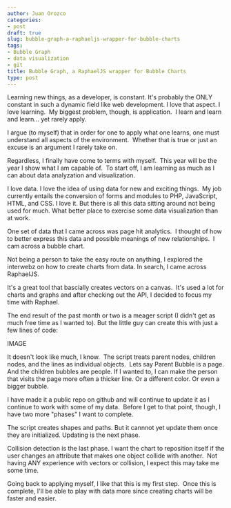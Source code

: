 ```yaml
---
author: Juan Orozco
categories:
- post
draft: true
slug: bubble-graph-a-raphaeljs-wrapper-for-bubble-charts
tags:
- Bubble Graph
- data visualization
- git
title: Bubble Graph, a RaphaelJS wrapper for Bubble Charts
type: post
---
```


Learning new things, as a developer, is constant. It's probably the ONLY constant in such a dynamic field like web development. I love that aspect. I love learning.  My biggest problem, though, is application.  I learn and learn and learn... yet rarely apply.

I argue (to myself) that in order for one to apply what one learns, one must understand all aspects of the environment.  Whether that is true or just an excuse is an argument I rarely take on.

Regardless, I finally have come to terms with myself.  This year will be the year I show what I am capable of.  To start off, I am learning as much as I can about data analyzation and visualization.

I love data. I love the idea of using data for new and exciting things.  My job currently entails the conversion of forms and modules to PHP, JavaScript, HTML, and CSS. I love it. But there is all this data sitting around not being used for much. What better place to exercise some data visualization than at work.

One set of data that I came across was page hit analytics.  I thought of how to better express this data and possible meanings of new relationships.  I cam across a bubble chart.

Not being a person to take the easy route on anything, I explored the interwebz on how to create charts from data. In search, I came across RaphaelJS.

It's a great tool that bascially creates vectors on a canvas.  It's used a lot for charts and graphs and after checking out the API, I decided to focus my time with Raphael.

The end result of the past month or two is a meager script (I didn't get as much free time as I wanted to). But the little guy can create this with just a few lines of code:

IMAGE

It doesn't look like much, I know.  The script treats parent nodes, children nodes, and the lines as individual objects.  Lets say Parent Bubble is a page. And the children bubbles are people. If I wanted to, I can make the person that visits the page more often a thicker line. Or a different color. Or even a bigger bubble.

I have made it a public repo on github and will continue to update it as I continue to work with some of my data.  Before I get to that point, though, I have two more "phases" I want to complete.

The script creates shapes and paths. But it cannnot yet update them once they are initialized. Updating is the next phase.

Collision detection is the last phase. I want the chart to reposition itself if the user changes an attribute that makes one object collide with another.  Not having ANY experience with vectors or collision, I expect this may take me some time.

Going back to applying myself, I like that this is my first step.  Once this is complete, I'll be able to play with data more since creating charts will be faster and easier.